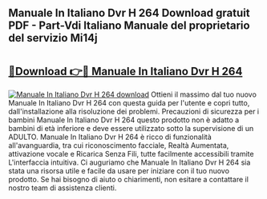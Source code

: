 ## Manuale In Italiano Dvr H 264 Download gratuit PDF - Part-Vdi Italiano Manuale del proprietario del servizio Mi14j

# <h2><a href="http://dfcjk5p.blite.top/?on=Manuale+In+Italiano+Dvr+H+264">🔗Download 👉🔴 Manuale In Italiano Dvr H 264</a></h2>

[![Manuale In Italiano Dvr H 264 download](https://i.imgur.com/lujVjoI.png)](http://dfcjk5p.blite.top/?on=Manuale+In+Italiano+Dvr+H+264)
Ottieni il massimo dal tuo nuovo Manuale In Italiano Dvr H 264 con questa guida per l'utente e copri tutto, dall'installazione alla risoluzione dei problemi. Precauzioni di sicurezza per i bambini Manuale In Italiano Dvr H 264 questo prodotto non è adatto a bambini di età inferiore e deve essere utilizzato sotto la supervisione di un ADULTO. Manuale In Italiano Dvr H 264 è ricco di funzionalità all'avanguardia, tra cui riconoscimento facciale, Realtà Aumentata, attivazione vocale e Ricarica Senza Fili, tutte facilmente accessibili tramite L'interfaccia intuitiva. Ci auguriamo che Manuale In Italiano Dvr H 264 sia stata una risorsa utile e facile da usare per iniziare con il tuo nuovo prodotto. Se hai bisogno di aiuto o chiarimenti, non esitare a contattare il nostro team di assistenza clienti.
